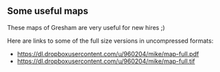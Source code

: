 ## Some useful maps

These maps of Gresham are very useful for new hires ;)

Here are links to some of the full size versions in uncompressed formats:

- https://dl.dropboxusercontent.com/u/960204/mike/map-full.pdf
- https://dl.dropboxusercontent.com/u/960204/mike/map-full.tif
